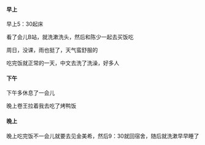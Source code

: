 #### 早上

早上5：30起床

看了会儿B站，就洗漱洗头，然后和陈少一起去买饭吃

周日，没课，雨也挺了，天气蛮舒服的

吃完饭就正常的一天，中文去洗了洗澡，好多人

#### 下午

下午多休息了一会儿

晚上卷王拉着我去吃了烤鸭饭

#### 晚上

晚上吃完饭不一会儿就要去见金美希，然后9：30就回宿舍，随后就洗漱早早睡了